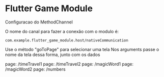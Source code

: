 # Flutter Game Module

Configuracao do MethodChannel

O nome do canal para fazer a conexão com o modulo é:

`com.example.flutter_game_module.host/nativeCommunication`

Use o método "goToPage" para selecionar uma tela
Nos arguments passe o nome da tela dessa forma, junto com os dados

page: /timeTravel1
page: /timeTravel2
page: /magicWord1
page: /magicWord2
page: /numbers